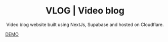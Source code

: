   <h1 align="center">VLOG | Video blog</h1>

<p align="center">
 Video blog website built using NextJs, Supabase and hosted on Cloudflare.
</p>

<a align="center" href="https://vlog.obiaproduction.workers.dev/" >DEMO</a>
